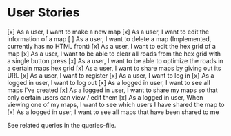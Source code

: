 # User Stories
[x] As a user, I want to make a new map
[x] As a user, I want to edit the information of a map
[ ] As a user, I want to delete a map (Implemented, currently has no HTML front)
[x] As a user, I want to edit the hex grid of a map
[x] As a user, I want to be able to clear all roads from the hex grid with a single button press
[x] As a user, I want to be able to optimize the roads in a certain maps hex grid
[x] As a user, I want to share maps by giving out its URL
[x] As a user, I want to register
[x] As a user, I want to log in
[x} As a logged in user, I want to log out
[x] As a logged in user, I want to see all maps I've created
[x] As a logged in user, I want to share my maps so that only certain users can view / edit them
[x] As a logged in user, When viewing one of my maps, I want to see which users I have shared the map to
[x] As a logged in user, I want to see all maps that have been shared to me

See related queries in the queries-file.
